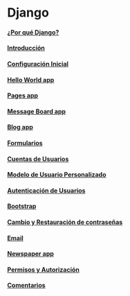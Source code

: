# Django
#### [¿Por qué Django?](por_que_django.md)
#### [Introducción](1_introduccion.md)
#### [Configuración Inicial](2_configuracion_inicial.md)
#### [Hello World app](3_hello_world_app.md)
#### [Pages app](4_pages_app.md)
#### [Message Board app](5_message_board_app.md)
#### [Blog app](6_blog_app.md)
#### [Formularios](7_formularios.md)
#### [Cuentas de Usuarios](8_cuentas_de_usuarios.md)
#### [Modelo de Usuario Personalizado](9_modelo_de_usuario_personalizado.md)
#### [Autenticación de Usuarios](10_autenticacion_de_usuarios.md)
#### [Bootstrap](11_bootstrap.md)
#### [Cambio y Restauración de contraseñas](12_cambio_y_restauracion_de_contrasenas.md)
#### [Email](13_email.md)
#### [Newspaper app](14_newspaper_app.md)
#### [Permisos y Autorización](15_permisos_y_autorizacion.md)
#### [Comentarios](16_comentarios.md)